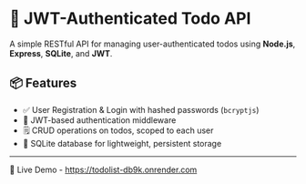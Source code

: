 # 📝 JWT-Authenticated Todo API

A simple RESTful API for managing user-authenticated todos using **Node.js**, **Express**, **SQLite**, and **JWT**.

## 📦 Features

- ✅ User Registration & Login with hashed passwords (`bcryptjs`)
- 🔐 JWT-based authentication middleware
- 🗒️ CRUD operations on todos, scoped to each user
- 📄 SQLite database for lightweight, persistent storage

---
📡 Live Demo - https://todolist-db9k.onrender.com

